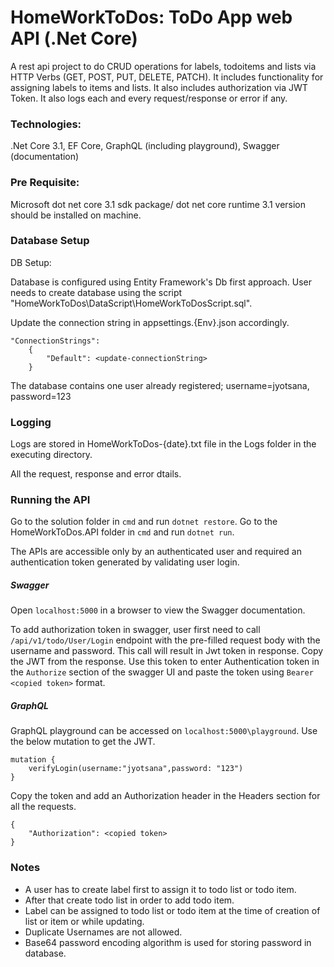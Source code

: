 # HomeWorkToDos: ToDo App web API (.Net Core)

A rest api project to do CRUD operations for labels, todoitems and lists via HTTP Verbs (GET, POST, PUT, DELETE, PATCH).
It includes functionality for assigning labels to items and lists.
It also includes authorization via JWT Token.
It also logs each and every request/response or error if any.


### Technologies:

.Net Core 3.1, EF Core, GraphQL (including playground), Swagger (documentation)


### Pre Requisite:

Microsoft dot net core 3.1 sdk package/ dot net core runtime 3.1 version should be installed on machine.


### Database Setup

DB Setup:

Database is configured using Entity Framework's Db first approach. User needs to create database using the script "HomeWorkToDos\DataScript\HomeWorkToDosScript.sql". 

Update the connection string in appsettings.{Env}.json accordingly.

    "ConnectionStrings": 
		{
			"Default": <update-connectionString>
		}

The database contains one user already registered; username=jyotsana, password=123

### Logging
Logs are stored in HomeWorkToDos-{date}.txt file in the Logs folder in the executing directory.

All the request, response and error dtails.


### Running the API
Go to the solution folder in `cmd` and run `dotnet restore`.
Go to the HomeWorkToDos.API folder in `cmd` and run `dotnet run`.

The APIs are accessible only by an authenticated user and required an authentication token generated by validating user login.

##### Swagger
Open `localhost:5000` in a browser to view the Swagger documentation.

To add authorization token in swagger, user first need to call `/api/v1/todo/User/Login` endpoint with the pre-filled request body with the username and password.
This call will result in Jwt token in response. Copy the JWT from the response.
Use this token to enter Authentication token in the `Authorize` section of the swagger UI and paste the token using `Bearer <copied token>` format.

##### GraphQL
GraphQL playground can be accessed on `localhost:5000\playground`.
Use the below mutation to get the JWT.

    mutation {
    	verifyLogin(username:"jyotsana",password: "123")
    }
Copy the token and add an Authorization header in the Headers section for all the requests.

    {
    	"Authorization": <copied token>
    }

### Notes
- A user has to create label first to assign it to todo list or todo item.
- After that create todo list in order to add todo item.
- Label can be assigned to todo list or todo item at the time of creation of list or item or while updating.
- Duplicate Usernames are not allowed.
- Base64 password encoding algorithm is used for storing password in database.

